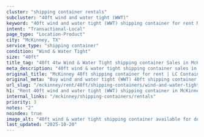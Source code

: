 ```yaml
---
cluster: "shipping container rentals"
subcluster: "40ft wind and water tight (WWT)"
keyword: "40ft wind and water tight (WWT) shipping container for rent McKinney, TX"
intent: "Transactional-Local"
page_type: "Location-Product"
city: "McKinney, TX"
service_type: "shipping container"
condition: "Wind & Water Tight"
size: "40ft"
title_tag: "40ft 4tw Wind & Water Tight shipping container Sales in McKinney | LC Container"
meta_description: "40ft wind & water tight shipping container sales in McKinney. Fast delivery, competitive pricing. Serving shipping containers area. Quote ID: MRK. Call (214) 524-4168 for your free quote today."
original_title: "McKinney 40ft shipping container for rent | LC Container"
original_meta: "Buy wind and water tight (WWT) 40ft shipping container rent with local delivery in McKinney, TX. LC Container — local Since 2003. Request a fast quote today."
url_slug: "/mckinney/rent/40ft/shipping-containers/wind-and-water-tight-wwt"
h1: "Rent 40ft wind and water tight (WWT) shipping container in McKinney"
internal_links: "/mckinney/shipping-containers/rentals"
priority: 3
notes: "2"
noindex: true
image_alt: "40ft wind & water tight shipping container available for delivery in McKinney"
last_updated: "2025-10-20"
---
```


<!-- TODO: Add unique city/inventory copy, images, and internal links here. -->
